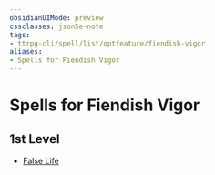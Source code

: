 ```yaml
---
obsidianUIMode: preview
cssclasses: json5e-note
tags:
- ttrpg-cli/spell/list/optfeature/fiendish-vigor
aliases:
- Spells for Fiendish Vigor
---
```

# Spells for Fiendish Vigor

## 1st Level

- [False Life](/3-Mechanics/CLI/spells/false-life-xphb.md "XPHB")